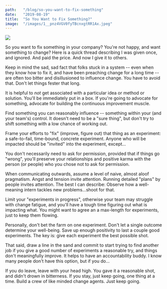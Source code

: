 ```yaml
---
path:	"/blog/so-you-want-to-fix-something"
date:	"2019-08-19"
title:	"So You Want to Fix Something?"
image:	"/images/1__pnz4VGV0fyTBcnxgtRR1Ax.jpeg"
---
```


![](/images/1__pnz4VGV0fyTBcnxgtRR1Ax.jpeg)

So you want to fix something in your company? You're not happy, and want something to change? Here is a quick thread describing I was given once, and ignored. And paid the price. And now I give it to others. 

Keep in mind the sad, sad fact that folks stuck in a system -- even when they know how to fix it, and have been preaching change for a long time -- are often too bitter and disillusioned to influence change. You have to avoid that. Don't let things fester that long. 

It is helpful to *not* get associated with a particular idea or method or solution. You'll be immediately put in a box. If you're going to advocate for something, advocate for building the continuous improvement muscle.

Find something you can reasonably influence -- something within your (and your team's) control. It doesn't need to be a "sure thing", but don't try to shift something with a low chance of working out. 

Frame your efforts to "fix" (improve, figure out) that thing as an experiment: a safe-to-fail, time-bound, concrete experiment. Anyone who will be impacted should be "invited" into the experiment, except...

You don't necessarily need to ask for permission, provided that if things go "wrong", you'll preserve your relationships and positive karma with the person (or people) who you chose not to ask for permission.

When communicating outwards, assume a level of naive, almost aloof pragmatism. Angst and tension invite attention. Running detailed "plans" by people invites attention. The best I can describe: Observe how a well-meaning intern tackles new problems...shoot for that.

Limit your "experiments in progress", otherwise your team may struggle with change fatigue, and you'll have a tough time figuring out what is impacting what. You might want to agree an a max-length for experiments, just to keep them flowing. 

Personally, don't bet the farm on one experiment. Don't let a single outcome determine your well-being. Save up enough positivity to last a couple good experiments. The key is: give each experiment the best possible shot. 

That said, draw a line in the sand and commit to start trying to find another job if you give a good number of experiments a reasonable try, and things don't meaningfully improve. It helps to have an accountability buddy. I know many people don't have this option, but if you do...

If you do leave, leave with your head high. You gave it a reasonable shot, and didn't drown in bitterness. If you stay, just keep going, one thing at a time. Build a crew of like minded change agents. Just keep going. 